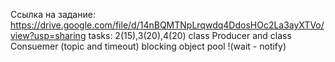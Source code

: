 Ссылка на задание: https://drive.google.com/file/d/14nBQMTNpLrqwdq4DdosHOc2La3ayXTVo/view?usp=sharing
tasks: 2(15),3(20),4(20)
class Producer and class Consuemer (topic and timeout)
blocking object pool !(wait - notify)